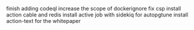 finish adding codeql
increase the scope of dockerignore
fix csp
install action cable and redis
install active job with sidekiq for autopgtune
install action-text for the whitepaper
